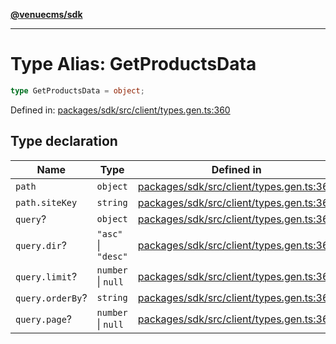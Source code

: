[**@venuecms/sdk**](../Index.md)

***

# Type Alias: GetProductsData

```ts
type GetProductsData = object;
```

Defined in: [packages/sdk/src/client/types.gen.ts:360](https://github.com/venuecms/sdk/blob/aa6bf5e2569259dec55e399babe648ca7df4042f/packages/sdk/src/client/types.gen.ts#L360)

## Type declaration

| Name | Type | Defined in |
| ------ | ------ | ------ |
| <a id="path"></a> `path` | `object` | [packages/sdk/src/client/types.gen.ts:361](https://github.com/venuecms/sdk/blob/aa6bf5e2569259dec55e399babe648ca7df4042f/packages/sdk/src/client/types.gen.ts#L361) |
| `path.siteKey` | `string` | [packages/sdk/src/client/types.gen.ts:362](https://github.com/venuecms/sdk/blob/aa6bf5e2569259dec55e399babe648ca7df4042f/packages/sdk/src/client/types.gen.ts#L362) |
| <a id="query"></a> `query`? | `object` | [packages/sdk/src/client/types.gen.ts:364](https://github.com/venuecms/sdk/blob/aa6bf5e2569259dec55e399babe648ca7df4042f/packages/sdk/src/client/types.gen.ts#L364) |
| `query.dir`? | `"asc"` \| `"desc"` | [packages/sdk/src/client/types.gen.ts:365](https://github.com/venuecms/sdk/blob/aa6bf5e2569259dec55e399babe648ca7df4042f/packages/sdk/src/client/types.gen.ts#L365) |
| `query.limit`? | `number` \| `null` | [packages/sdk/src/client/types.gen.ts:366](https://github.com/venuecms/sdk/blob/aa6bf5e2569259dec55e399babe648ca7df4042f/packages/sdk/src/client/types.gen.ts#L366) |
| `query.orderBy`? | `string` | [packages/sdk/src/client/types.gen.ts:367](https://github.com/venuecms/sdk/blob/aa6bf5e2569259dec55e399babe648ca7df4042f/packages/sdk/src/client/types.gen.ts#L367) |
| `query.page`? | `number` \| `null` | [packages/sdk/src/client/types.gen.ts:368](https://github.com/venuecms/sdk/blob/aa6bf5e2569259dec55e399babe648ca7df4042f/packages/sdk/src/client/types.gen.ts#L368) |
